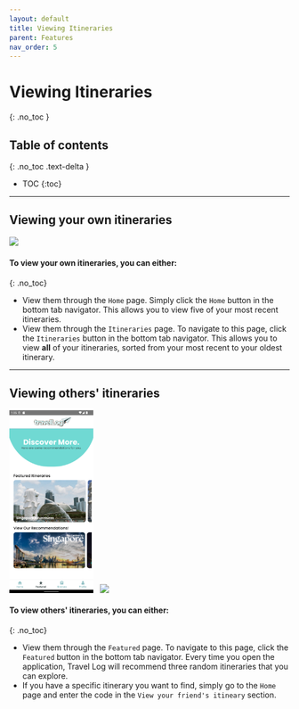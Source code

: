 ```yaml
---
layout: default
title: Viewing Itineraries
parent: Features
nav_order: 5
---
```

# Viewing Itineraries
{: .no_toc }

## Table of contents
{: .no_toc .text-delta }

- TOC
{:toc}

<hr>

## Viewing your own itineraries

<img src="../images/features/featured-page.gif" width="30%"> &nbsp;

#### To view your own itineraries, you can either:
{: .no_toc}

- View them through the `Home` page. Simply click the `Home` button in the bottom tab navigator.
This allows you to view five of your most recent itineraries.
- View them through the `Itineraries` page. To navigate to this page, click the `Itineraries` button in the bottom tab navigator. This allows you to view **all** of your itineraries, sorted from your most recent to your oldest itinerary.

<hr>

## Viewing others' itineraries

<img src="../images/features/featured.png" width="30%"> &nbsp;
<img src="../images/features/home-page.gif" width="30%"> 

#### To view others' itineraries, you can either:
{: .no_toc}

- View them through the `Featured` page. To navigate to this page, click the `Featured` button in the bottom tab navigator. Every time you open the application, Travel Log will recommend three random itineraries that you can explore.
- If you have a specific itinerary you want to find, simply go to the `Home` page and enter the code in the `View your friend's itineary` section.

